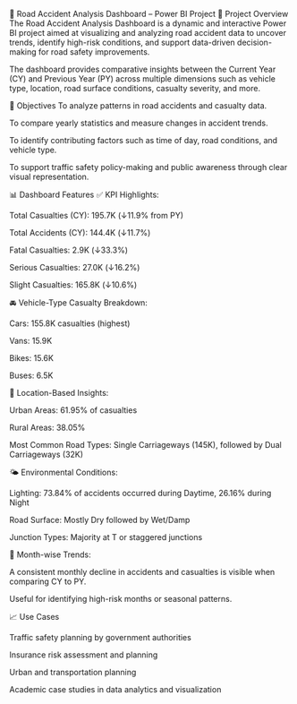 🚧 Road Accident Analysis Dashboard – Power BI Project
📌 Project Overview
The Road Accident Analysis Dashboard is a dynamic and interactive Power BI project aimed at visualizing and analyzing road accident data to uncover trends, identify high-risk conditions, and support data-driven decision-making for road safety improvements.

The dashboard provides comparative insights between the Current Year (CY) and Previous Year (PY) across multiple dimensions such as vehicle type, location, road surface conditions, casualty severity, and more.

🎯 Objectives
To analyze patterns in road accidents and casualty data.

To compare yearly statistics and measure changes in accident trends.

To identify contributing factors such as time of day, road conditions, and vehicle type.

To support traffic safety policy-making and public awareness through clear visual representation.

📊 Dashboard Features
✅ KPI Highlights:

Total Casualties (CY): 195.7K (↓11.9% from PY)

Total Accidents (CY): 144.4K (↓11.7%)

Fatal Casualties: 2.9K (↓33.3%)

Serious Casualties: 27.0K (↓16.2%)

Slight Casualties: 165.8K (↓10.6%)

🚘 Vehicle-Type Casualty Breakdown:

Cars: 155.8K casualties (highest)

Vans: 15.9K

Bikes: 15.6K

Buses: 6.5K

📍 Location-Based Insights:

Urban Areas: 61.95% of casualties

Rural Areas: 38.05%

Most Common Road Types: Single Carriageways (145K), followed by Dual Carriageways (32K)

🌤️ Environmental Conditions:

Lighting: 73.84% of accidents occurred during Daytime, 26.16% during Night

Road Surface: Mostly Dry followed by Wet/Damp

Junction Types: Majority at T or staggered junctions

📅 Month-wise Trends:

A consistent monthly decline in accidents and casualties is visible when comparing CY to PY.

Useful for identifying high-risk months or seasonal patterns.

📈 Use Cases

Traffic safety planning by government authorities

Insurance risk assessment and planning

Urban and transportation planning

Academic case studies in data analytics and visualization

